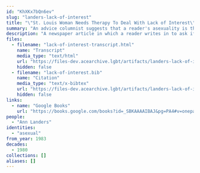 ```yaml
---
id: "KhXKx7bQn6ev"
slug: "landers-lack-of-interest"
title: "\"St. Louis Woman Needs Therapy To Deal With Lack of Interest\""
summary: "An advice columnist suggests that a reader's asexuality is the result of anxiety and inhibitions"
description: "A newspaper article in which a reader writes in to ask if they could be asexual, and the columnist defers to a doctor who pathologizes her asexuality (CW: pathologizing asexual people)"
files:
  - filename: "lack-of-interest-transcript.html"
    name: "Transcript"
    media_type: "text/html"
    url: "https://files-dev.acearchive.lgbt/artifacts/landers-lack-of-interest/lack-of-interest-transcript.html"
    hidden: false
  - filename: "lack-of-interest.bib"
    name: "Citation"
    media_type: "text/x-bibtex"
    url: "https://files-dev.acearchive.lgbt/artifacts/landers-lack-of-interest/lack-of-interest.bib"
    hidden: false
links:
  - name: "Google Books"
    url: "https://books.google.com/books?id=_SBKAAAAIBAJ&pg=PA4#v=onepage&q&f=false"
people:
  - "Ann Landers"
identities:
  - "asexual"
from_year: 1983
decades:
  - 1980
collections: []
aliases: []
---
```

